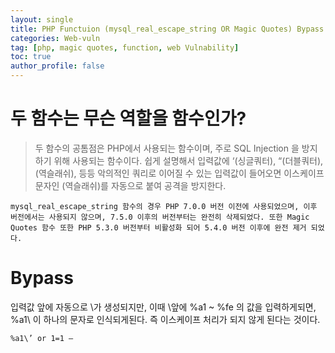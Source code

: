 ```yaml
---
layout: single
title: PHP Functuion (mysql_real_escape_string OR Magic Quotes) Bypass
categories: Web-vuln
tag: [php, magic quotes, function, web Vulnability]
toc: true
author_profile: false
---
```


# 두 함수는 무슨 역할을 함수인가?

> 두 함수의 공톰점은 PHP에서 사용되는 함수이며, 주로 SQL Injection 을 방지하기 위해 사용되는 함수이다. 쉽게 설명해서 입력값에 ‘(싱글쿼터), “(더블쿼터), \(역슬래쉬), 등등 악의적인 쿼리로 이어질 수 있는 입력값이 들어오면 이스케이프 문자인 \(역슬래쉬)를 자동으로 붙여 공격을 방지한다.

```
mysql_real_escape_string 함수의 경우 PHP 7.0.0 버전 이전에 사용되었으며, 이후 버전에서는 사용되지 않으며, 7.5.0 이후의 버전부터는 완전히 삭제되었다. 또한 Magic Quotes 함수 또한 PHP 5.3.0 버전부터 비활성화 되어 5.4.0 버전 이후에 완전 제거 되었다.
```

# Bypass

입력값 앞에 자동으로 \가 생성되지만, 이때 \앞에 %a1 ~ %fe 의 값을 입력하게되면, %a1\ 이 하나의 문자로 인식되게된다. 즉 이스케이프 처리가 되지 않게 된다는 것이다.

```
%a1\’ or 1=1 —
```